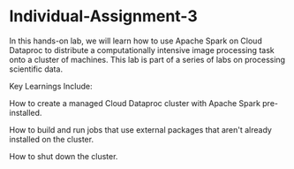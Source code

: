 # Individual-Assignment-3

In this hands-on lab, we will learn how to use Apache Spark on Cloud Dataproc to distribute a computationally intensive image processing task onto a cluster of machines. This lab is part of a series of labs on processing scientific data.

Key Learnings Include:

How to create a managed Cloud Dataproc cluster with Apache Spark pre-installed.

How to build and run jobs that use external packages that aren't already installed on the cluster.

How to shut down the cluster.
